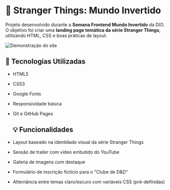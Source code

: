 # 🌌 Stranger Things: Mundo Invertido

Projeto desenvolvido durante a **Semana Frontend Mundo Invertido** da DIO.  
O objetivo foi criar uma **landing page temática da série Stranger Things**, utilizando HTML, CSS e boas práticas de layout.

![Demonstração do site](./assets/gif/pagina.gif)

## 🧪 Tecnologias Utilizadas

- HTML5
- CSS3
- Google Fonts
- Responsividade básica
- Git e GitHub Pages

  ## 💡 Funcionalidades

- Layout baseado na identidade visual da série Stranger Things
- Sessão de trailer com vídeo embutido do YouTube
- Galeria de imagens com destaque
- Formulário de inscrição fictício para o "Clube de D&D"
- Alternância entre temas claro/escuro com variáveis CSS (pré-definidas)
